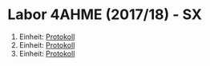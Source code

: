 # Labor 4AHME (2017/18) - SX

1. Einheit: [Protokoll](plaanm14/README_17_10_31.md)
2. Einheit: [Protokoll](plaanm14/README_17_11_07.md)
3. Einheit: [Protokoll](plaanm14/README_17_11_14.md)
